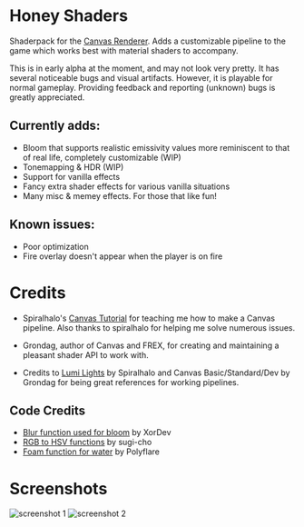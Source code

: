 # Honey Shaders

Shaderpack for the [Canvas Renderer](https://github.com/vram-guild/canvas). Adds a customizable pipeline to the game which works best with material shaders to accompany.

This is in early alpha at the moment, and may not look very pretty. It has several noticeable bugs and visual artifacts. However, it is playable for normal gameplay. Providing feedback and reporting (unknown) bugs is greatly appreciated.

## Currently adds:

- Bloom that supports realistic emissivity values more reminiscent to that of real life, completely customizable (WIP)
- Tonemapping & HDR (WIP)
- Support for vanilla effects
- Fancy extra shader effects for various vanilla situations
- Many misc & memey effects. For those that like fun!

## Known issues:

- Poor optimization
- Fire overlay doesn't appear when the player is on fire

# Credits

- Spiralhalo's [Canvas Tutorial](https://github.com/spiralhalo/CanvasTutorial/wiki) for teaching me how to make a Canvas pipeline. Also thanks to spiralhalo for helping me solve numerous issues.

- Grondag, author of Canvas and FREX, for creating and maintaining a pleasant shader API to work with.

- Credits to [Lumi Lights](https://github.com/spiralhalo/LumiLights) by Spiralhalo and Canvas Basic/Standard/Dev by Grondag for being great references for working pipelines.  

## Code Credits

- [Blur function used for bloom](https://github.com/XorDev/Ominous-Shaderpack/blob/main/shaders/lib/Blur.inc) by XorDev
- [RGB to HSV functions](https://gist.github.com/sugi-cho/6a01cae436acddd72bdf) by sugi-cho
- [Foam function for water](https://www.shadertoy.com/view/ltfGD7) by Polyflare


# Screenshots

![screenshot 1](https://cdn.discordapp.com/attachments/286649185468678144/909496895917928478/unknown.png)
![screenshot 2](https://cdn.discordapp.com/attachments/903175815401975889/903891712311709706/unknown.png)
